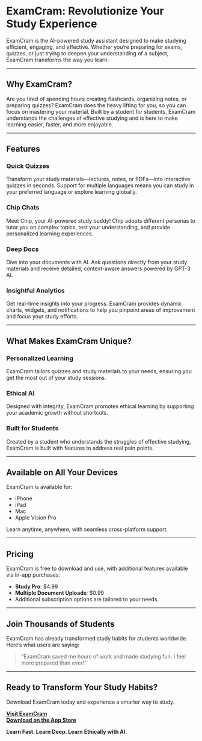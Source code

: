 # ExamCram: Revolutionize Your Study Experience

ExamCram is the AI-powered study assistant designed to make studying efficient, engaging, and effective. Whether you’re preparing for exams, quizzes, or just trying to deepen your understanding of a subject, ExamCram transforms the way you learn.

---

## Why ExamCram?

Are you tired of spending hours creating flashcards, organizing notes, or preparing quizzes? ExamCram does the heavy lifting for you, so you can focus on mastering your material. Built by a student for students, ExamCram understands the challenges of effective studying and is here to make learning easier, faster, and more enjoyable.

---

## Features

### **Quick Quizzes**
Transform your study materials—lectures, notes, or PDFs—into interactive quizzes in seconds. Support for multiple languages means you can study in your preferred language or explore learning globally.

### **Chip Chats**
Meet Chip, your AI-powered study buddy! Chip adopts different personas to tutor you on complex topics, test your understanding, and provide personalized learning experiences.

### **Deep Docs**
Dive into your documents with AI. Ask questions directly from your study materials and receive detailed, context-aware answers powered by GPT-3 AI.

### **Insightful Analytics**
Get real-time insights into your progress. ExamCram provides dynamic charts, widgets, and notifications to help you pinpoint areas of improvement and focus your study efforts.

---

## What Makes ExamCram Unique?

### Personalized Learning
ExamCram tailors quizzes and study materials to your needs, ensuring you get the most out of your study sessions.

### Ethical AI
Designed with integrity, ExamCram promotes ethical learning by supporting your academic growth without shortcuts.

### Built for Students
Created by a student who understands the struggles of effective studying, ExamCram is built with features to address real pain points.

---

## Available on All Your Devices

ExamCram is available for:
- iPhone
- iPad
- Mac
- Apple Vision Pro

Learn anytime, anywhere, with seamless cross-platform support.

---

## Pricing

ExamCram is free to download and use, with additional features available via in-app purchases:
- **Study Pro**: $4.99
- **Multiple Document Uploads**: $0.99
- Additional subscription options are tailored to your needs.

---

## Join Thousands of Students

ExamCram has already transformed study habits for students worldwide. Here’s what users are saying:
> “ExamCram saved me hours of work and made studying fun. I feel more prepared than ever!”

---

## Ready to Transform Your Study Habits?

Download ExamCram today and experience a smarter way to study.

**[Visit ExamCram](https://www.examcram.app/)**  
**[Download on the App Store](https://apps.apple.com/us/app/examcram-study-ai-quizzes/id1595934993?platform=iphone)**  

**Learn Fast. Learn Deep. Learn Ethically with AI.**